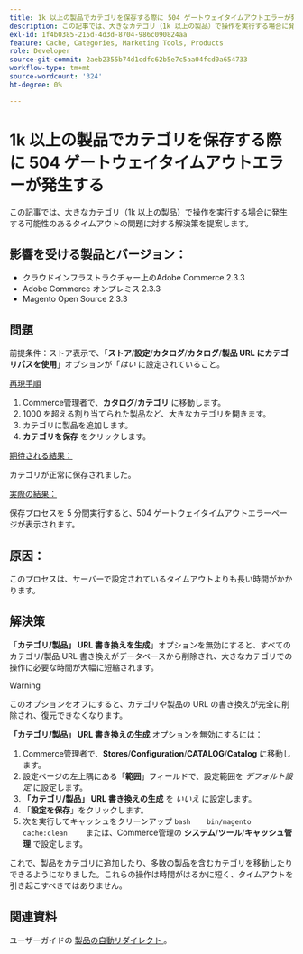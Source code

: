 ```yaml
---
title: 1k 以上の製品でカテゴリを保存する際に 504 ゲートウェイタイムアウトエラーが発生する
description: この記事では、大きなカテゴリ（1k 以上の製品）で操作を実行する場合に発生する可能性のあるタイムアウトの問題に対する解決策を提案します。
exl-id: 1f4b0385-215d-4d3d-8704-986c090824aa
feature: Cache, Categories, Marketing Tools, Products
role: Developer
source-git-commit: 2aeb2355b74d1cdfc62b5e7c5aa04fcd0a654733
workflow-type: tm+mt
source-wordcount: '324'
ht-degree: 0%

---
```


# 1k 以上の製品でカテゴリを保存する際に 504 ゲートウェイタイムアウトエラーが発生する

この記事では、大きなカテゴリ（1k 以上の製品）で操作を実行する場合に発生する可能性のあるタイムアウトの問題に対する解決策を提案します。

## 影響を受ける製品とバージョン：

* クラウドインフラストラクチャー上のAdobe Commerce 2.3.3
* Adobe Commerce オンプレミス 2.3.3
* Magento Open Source 2.3.3

## 問題

前提条件：ストア表示で、「**ストア**/**設定**/**カタログ**/**カタログ**/**製品 URL にカテゴリパスを使用**」オプションが「*はい* に設定されていること。

<u> 再現手順 </u>

1. Commerce管理者で、**カタログ**/**カテゴリ** に移動します。
1. 1000 を超える割り当てられた製品など、大きなカテゴリを開きます。
1. カテゴリに製品を追加します。
1. **カテゴリを保存** をクリックします。

<u> 期待される結果：</u>

カテゴリが正常に保存されました。

<u> 実際の結果：</u>

保存プロセスを 5 分間実行すると、504 ゲートウェイタイムアウトエラーページが表示されます。

## 原因：

このプロセスは、サーバーで設定されているタイムアウトよりも長い時間がかかります。

## 解決策

「**カテゴリ/製品」 URL 書き換えを生成**」オプションを無効にすると、すべてのカテゴリ/製品 URL 書き換えがデータベースから削除され、大きなカテゴリでの操作に必要な時間が大幅に短縮されます。

>[!WARNING]
>
>このオプションをオフにすると、カテゴリや製品の URL の書き換えが完全に削除され、復元できなくなります。

**「カテゴリ/製品」 URL 書き換えの生成** オプションを無効にするには：

1. Commerce管理者で、**Stores**/**Configuration**/**CATALOG**/**Catalog** に移動します。
1. 設定ページの左上隅にある「**範囲**」フィールドで、設定範囲を *デフォルト設定* に設定します。
1. **「カテゴリ/製品」 URL 書き換えの生成** を *いいえ* に設定します。
1. 「**設定を保存**」をクリックします。
1. 次を実行してキャッシュをクリーンアップ    ```bash    bin/magento cache:clean    ```    または、Commerce管理の **システム**/**ツール**/**キャッシュ管理** で設定します。

これで、製品をカテゴリに追加したり、多数の製品を含むカテゴリを移動したりできるようになりました。これらの操作は時間がはるかに短く、タイムアウトを引き起こすべきではありません。

## 関連資料

ユーザーガイドの [&#x200B; 製品の自動リダイレクト &#x200B;](https://experienceleague.adobe.com/ja/docs/commerce-admin/marketing/seo/url-rewrites/url-redirect-product-automatic)。
